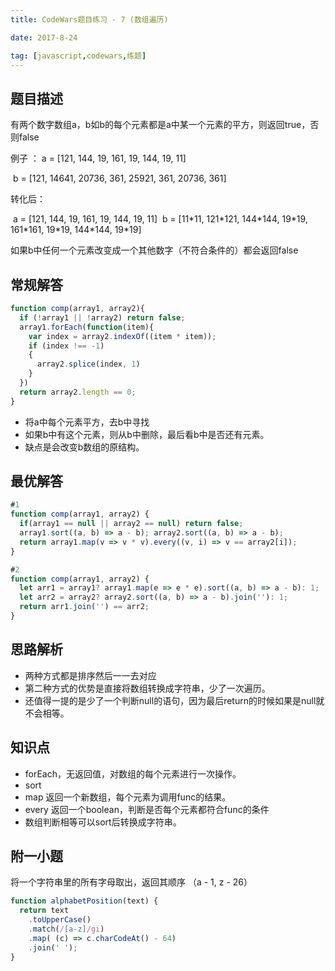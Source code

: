 ```yaml
---
title: CodeWars题目练习 - 7 (数组遍历)

date: 2017-8-24

tag: [javascript,codewars,练题]
---
```


## 题目描述

有两个数字数组a，b如b的每个元素都是a中某一个元素的平方，则返回true，否则false

例子 ： 	a = [121, 144, 19, 161, 19, 144, 19, 11]

​		b = [121, 14641, 20736, 361, 25921, 361, 20736, 361]

转化后：

​		a = [121, 144, 19, 161, 19, 144, 19, 11] 
​		b = [11\*11, 121\*121, 144\*144, 19\*19, 161\*161, 19\*19, 144\*144, 19\*19]

如果b中任何一个元素改变成一个其他数字（不符合条件的）都会返回false

## 常规解答

```javascript
function comp(array1, array2){
  if (!array1 || !array2) return false;  
  array1.forEach(function(item){
    var index = array2.indexOf((item * item));
    if (index !== -1)
    {
      array2.splice(index, 1)
    }
  })
  return array2.length == 0;
}
```

- 将a中每个元素平方，去b中寻找
- 如果b中有这个元素，则从b中删除，最后看b中是否还有元素。
- 缺点是会改变b数组的原结构。

## 最优解答

```javascript
#1
function comp(array1, array2) {
  if(array1 == null || array2 == null) return false;
  array1.sort((a, b) => a - b); array2.sort((a, b) => a - b);
  return array1.map(v => v * v).every((v, i) => v == array2[i]);
}

#2
function comp(array1, array2) {
  let arr1 = array1? array1.map(e => e * e).sort((a, b) => a - b): 1;
  let arr2 = array2? array2.sort((a, b) => a - b).join(''): 1;
  return arr1.join('') == arr2;
}
```

## 思路解析

- 两种方式都是排序然后一一去对应
- 第二种方式的优势是直接将数组转换成字符串，少了一次遍历。
- 还值得一提的是少了一个判断null的语句，因为最后return的时候如果是null就不会相等。

## 知识点

- forEach，无返回值，对数组的每个元素进行一次操作。
- sort
- map 返回一个新数组，每个元素为调用func的结果。
- every 返回一个boolean，判断是否每个元素都符合func的条件
- 数组判断相等可以sort后转换成字符串。


## 附一小题

将一个字符串里的所有字母取出，返回其顺序 （a - 1, z - 26）

```javascript
function alphabetPosition(text) {
  return text
    .toUpperCase()
    .match(/[a-z]/gi)
    .map( (c) => c.charCodeAt() - 64)
    .join(' ');
}
```

